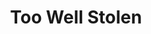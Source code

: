 ---
title: Too Well Stolen
description: >-
    La figure au bord de l'eau est au désarroi lorsqu'elle apprend que sa serviette a été dérobée. 
    Aidez là à retrouver le coupable ainsi que ses trois complices à travers les œuvres qui l'entourent. 
    Examinez, interrogez puis accusez les suspects que vous rencontrerez, pour venir à bout de ce parcours sinueux.

image: too-well-stolen.jpg

link: https://too-well-stolen.vercel.app/
mention: >-
    Vous devez vous trouver au musée pour vivre pleinement l'expérience. L'expérience a été conçue pour une navigation sur mobile (et non sur ordinateur).
locked: false
---